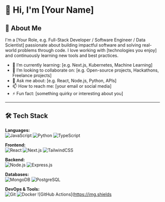 # 👋 Hi, I'm [Your Name]

## 🚀 About Me
I'm a [Your Role, e.g. Full-Stack Developer / Software Engineer / Data Scientist] passionate about building impactful software and solving real-world problems through code. I love working with [technologies you enjoy] and continuously learning new tools and best practices.

- 🌱 I’m currently learning: [e.g. Next.js, Kubernetes, Machine Learning]
- 👯 I’m looking to collaborate on: [e.g. Open-source projects, Hackathons, Freelance projects]
- 💬 Ask me about: [e.g. React, Node.js, Python, APIs]
- 📫 How to reach me: [your email or social media]
- ⚡ Fun fact: [something quirky or interesting about you]

---

## 🛠️ Tech Stack

**Languages:**  
![JavaScript](https://img.shields.io/badge/-JavaScript-black?style=flat-square&logo=javascript) 
![Python](https://img.shields.io/badge/-Python-black?style=flat-square&logo=python) 
![TypeScript](https://img.shields.io/badge/-TypeScript-3178C6?style=flat-square&logo=typescript)

**Frontend:**  
![React](https://img.shields.io/badge/-React-black?style=flat-square&logo=react) 
![Next.js](https://img.shields.io/badge/-Next.js-black?style=flat-square&logo=next.js) 
![TailwindCSS](https://img.shields.io/badge/-TailwindCSS-06B6D4?style=flat-square&logo=tailwind-css)

**Backend:**  
![Node.js](https://img.shields.io/badge/-Node.js-black?style=flat-square&logo=node.js) 
![Express.js](https://img.shields.io/badge/-Express.js-black?style=flat-square&logo=express)

**Databases:**  
![MongoDB](https://img.shields.io/badge/-MongoDB-4EA94B?style=flat-square&logo=mongodb) 
![PostgreSQL](https://img.shields.io/badge/-PostgreSQL-316192?style=flat-square&logo=postgresql)

**DevOps & Tools:**  
![Git](https://img.shields.io/badge/-Git-black?style=flat-square&logo=git) 
![Docker](https://img.shields.io/badge/-Docker-black?style=flat-square&logo=docker) 
![GitHub Actions](https://img.shields
